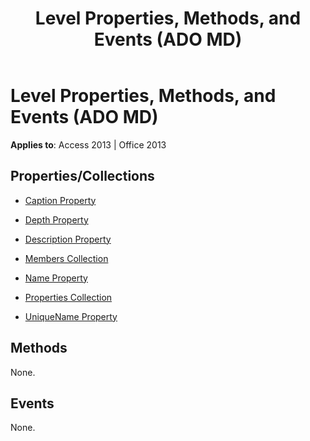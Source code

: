 ﻿---
title: Level Properties, Methods, and Events (ADO MD)
TOCTitle: Properties, Methods, and Events
ms:assetid: 68fd04d9-f0e7-4425-7388-802337a6c1da
ms:mtpsurl: https://msdn.microsoft.com/library/JJ249413(v=office.15)
ms:contentKeyID: 48545401
ms.date: 09/18/2015
mtps_version: v=office.15
---

# Level Properties, Methods, and Events (ADO MD)


**Applies to**: Access 2013 | Office 2013

## Properties/Collections

- [Caption Property](caption-property-ado-md.md)

- [Depth Property](depth-property-ado-md.md)

- [Description Property](description-property-ado-md.md)

- [Members Collection](members-collection-ado-md.md)

- [Name Property](name-property-ado-md.md)

- [Properties Collection](properties-collection-ado.md)

- [UniqueName Property](uniquename-property-ado-md.md)

## Methods

None.

## Events

None.

